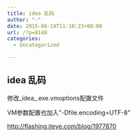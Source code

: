 ```yaml
---
title: idea 乱码
author: "-"
date: 2015-08-18T11:10:23+00:00
url: /?p=8140
categories:
  - Uncategorized

---
```

## idea 乱码
修改_idea_.exe.<wbr />vmoptions配置文件


VM参数配置也加入"-Dfile.encoding=UTF-8"


http://flashing.iteye.com/blog/1977870